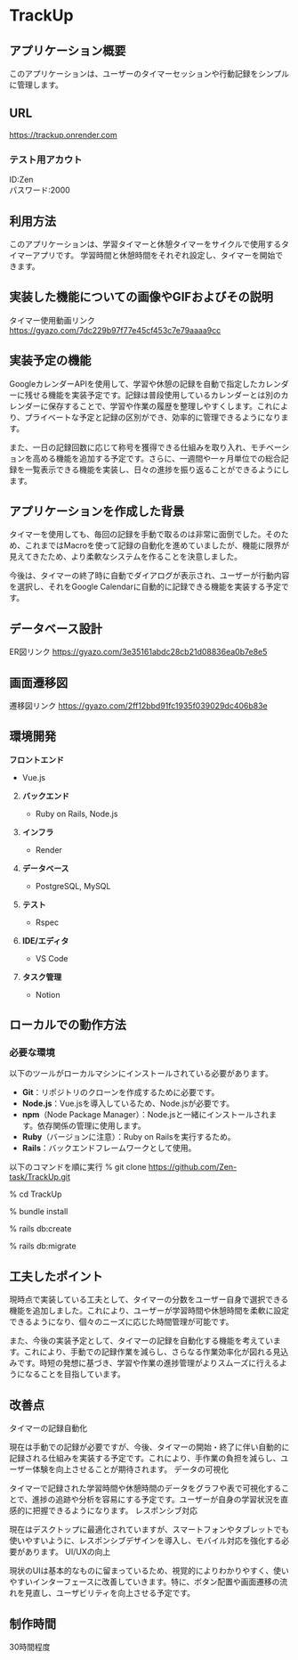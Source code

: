 # TrackUp

## アプリケーション概要
このアプリケーションは、ユーザーのタイマーセッションや行動記録をシンプルに管理します。


## URL
https://trackup.onrender.com  

### テスト用アカウト
ID:Zen  
パスワード:2000
 
## 利用方法
このアプリケーションは、学習タイマーと休憩タイマーをサイクルで使用するタイマーアプリです。
学習時間と休憩時間をそれぞれ設定し、タイマーを開始できます。

## 実装した機能についての画像やGIFおよびその説明
 
タイマー使用動画リンク https://gyazo.com/7dc229b97f77e45cf453c7e79aaaa9cc

## 実装予定の機能
GoogleカレンダーAPIを使用して、学習や休憩の記録を自動で指定したカレンダーに残せる機能を実装予定です。記録は普段使用しているカレンダーとは別のカレンダーに保存することで、学習や作業の履歴を整理しやすくします。これにより、プライベートな予定と記録の区別ができ、効率的に管理できるようになります。

また、一日の記録回数に応じて称号を獲得できる仕組みを取り入れ、モチベーションを高める機能を追加する予定です。さらに、一週間や一ヶ月単位での総合記録を一覧表示できる機能を実装し、日々の進捗を振り返ることができるようにします。



## アプリケーションを作成した背景 
タイマーを使用しても、毎回の記録を手動で取るのは非常に面倒でした。そのため、これまではMacroを使って記録の自動化を進めていましたが、機能に限界が見えてきたため、より柔軟なシステムを作ることを決意しました。

今後は、タイマーの終了時に自動でダイアログが表示され、ユーザーが行動内容を選択し、それをGoogle Calendarに自動的に記録できる機能を実装する予定です。

## データベース設計
ER図リンク https://gyazo.com/3e35161abdc28cb21d08836ea0b7e8e5

## 画面遷移図
遷移図リンク https://gyazo.com/2ff12bbd91fc1935f039029dc406b83e


## 環境開発
**フロントエンド**
   - Vue.js

2. **バックエンド**
   - Ruby on Rails, Node.js

3. **インフラ**
   -  Render

4. **データベース**
   - PostgreSQL, MySQL

5. **テスト**
   - Rspec

6. **IDE/エディタ**
   - VS Code

7. **タスク管理**
   -  Notion

## ローカルでの動作方法
###  必要な環境

以下のツールがローカルマシンにインストールされている必要があります。

- **Git**：リポジトリのクローンを作成するために必要です。
- **Node.js**：Vue.jsを導入しているため、Node.jsが必要です。
- **npm**（Node Package Manager）：Node.jsと一緒にインストールされます。依存関係の管理に使用します。
- **Ruby**（バージョンに注意）：Ruby on Railsを実行するため。
- **Rails**：バックエンドフレームワークとして使用。

以下のコマンドを順に実行
% git clone https://github.com/Zen-task/TrackUp.git  

% cd TrackUp 

% bundle install 

% rails db:create  

% rails db:migrate 


## 工夫したポイント
現時点で実装している工夫として、タイマーの分数をユーザー自身で選択できる機能を追加しました。これにより、ユーザーが学習時間や休憩時間を柔軟に設定できるようになり、個々のニーズに応じた時間管理が可能です。

また、今後の実装予定として、タイマーの記録を自動化する機能を考えています。これにより、手動での記録作業を減らし、さらなる作業効率化が図れる見込みです。時短の発想に基づき、学習や作業の進捗管理がよりスムーズに行えるようになることを目指しています。

## 改善点
タイマーの記録自動化

現在は手動での記録が必要ですが、今後、タイマーの開始・終了に伴い自動的に記録される仕組みを実装する予定です。これにより、手作業の負担を減らし、ユーザー体験を向上させることが期待されます。
データの可視化

タイマーで記録された学習時間や休憩時間のデータをグラフや表で可視化することで、進捗の追跡や分析を容易にする予定です。ユーザーが自身の学習状況を直感的に把握できるようになります。
レスポンシブ対応

現在はデスクトップに最適化されていますが、スマートフォンやタブレットでも使いやすいように、レスポンシブデザインを導入し、モバイル対応を強化する必要があります。
UI/UXの向上

現状のUIは基本的なものに留まっているため、視覚的によりわかりやすく、使いやすいインターフェースに改善していきます。特に、ボタン配置や画面遷移の流れを見直し、ユーザビリティを向上させる予定です。

## 制作時間
30時間程度